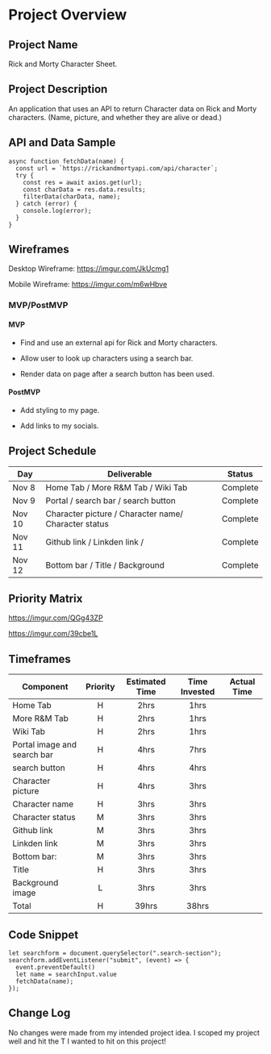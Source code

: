 # Project Overview

## Project Name
Rick and Morty Character Sheet.

## Project Description

An application that uses an API to return Character data on Rick and Morty characters. (Name, picture, and whether they are alive or dead.)

## API and Data Sample

```
async function fetchData(name) {
  const url = `https://rickandmortyapi.com/api/character`;
  try {
    const res = await axios.get(url);
    const charData = res.data.results;
    filterData(charData, name);
  } catch (error) {
    console.log(error);
  }
}
```

## Wireframes
Desktop Wireframe: 
https://imgur.com/JkUcmg1

Mobile Wireframe:
https://imgur.com/m6wHbve

### MVP/PostMVP

#### MVP 

- Find and use an external api for Rick and Morty characters.

- Allow user to look up characters using a search bar.

- Render data on page after a search button has been used.

#### PostMVP  

- Add styling to my page.

- Add links to my socials.

## Project Schedule

|  Day | Deliverable | Status
|---|---| ---|
|Nov 8| Home Tab / More R&M Tab / Wiki Tab | Complete
|Nov 9| Portal / search bar / search button | Complete
|Nov 10| Character picture / Character name/ Character status | Complete
|Nov 11| Github link / Linkden link /  | Complete
|Nov 12| Bottom bar / Title / Background | Complete

## Priority Matrix

https://imgur.com/QGg43ZP

https://imgur.com/39cbe1L

## Timeframes

| Component | Priority | Estimated Time | Time Invested | Actual Time |
| --- | :---: |  :---: | :---: | :---: |
| Home Tab | H | 2hrs| 1hrs |
| More R&M Tab | H | 2hrs| 1hrs |
| Wiki Tab | H | 2hrs| 1hrs |
| Portal image and search bar | H | 4hrs| 7hrs |
| search button | H | 4hrs| 4hrs |
| Character picture | H | 4hrs| 3hrs |
| Character name | H | 3hrs| 3hrs |
| Character status | M | 3hrs| 3hrs |
| Github link | M | 3hrs| 3hrs |
| Linkden link | M | 3hrs| 3hrs |
| Bottom bar: | M | 3hrs| 3hrs |
| Title | H | 3hrs| 3hrs |
| Background image | L | 3hrs| 3hrs |
| Total | H | 39hrs| 38hrs |

## Code Snippet

```
let searchform = document.querySelector(".search-section");
searchform.addEventListener("submit", (event) => {
  event.preventDefault()
  let name = searchInput.value
  fetchData(name);
});
```

## Change Log
No changes were made from my intended project idea. I scoped my project well and hit the T I wanted to hit on this project!